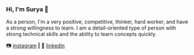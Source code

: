 ### Hi, I'm Surya 👋

As a person, I'm a very positive, competitive, thinker, hard worker, and have a strong willingness to learn. I am a detail-oriented type of person with strong technical skills and the ability to learn concepts quickly. 

📷 [instagram][instagram] **|** 
👔 [linkedin][linkedin]

[instagram]: https://instagram.com/suryahrpp
[linkedin]: https://linkedin.com/in/surya-harahap-0b1616197/
